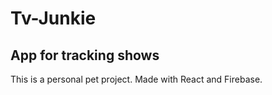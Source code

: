 # Tv-Junkie

## App for tracking shows

This is a personal pet project. Made with React and Firebase.
